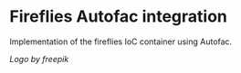 ﻿# Fireflies Autofac integration

Implementation of the fireflies IoC container using Autofac.

_Logo by freepik_